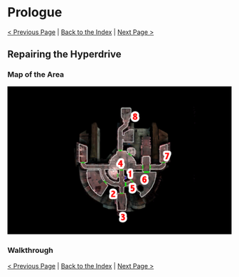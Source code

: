 # Prologue

[< Previous Page](03_Prologue.md) |
[Back to the Index](../index.md) |
[Next Page >](../02_Peragus/01_Peragus.md)

## Repairing the Hyperdrive

### Map of the Area

![](img/04_Prologue/04_Prologue_map.png)

### Walkthrough


[< Previous Page](03_Prologue.md) |
[Back to the Index](../index.md) |
[Next Page >](../02_Peragus/01_Peragus.md)
